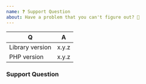```yaml
---
name: ❓ Support Question
about: Have a problem that you can't figure out? 🤔
---
```


<!-- Fill in the relevant information below to help triage your issue. -->

|    Q            |   A
|---------------- | ------
| Library version | x.y.z <!-- provide patch version too -->
| PHP version     | x.y.z


<!--
Keep in mind that GitHub is primarily an issue tracker.
Also, look in old issues (open and/or closed) too see if issue has been
previously discussed.
-->

### Support Question

<!-- Describe the issue you are facing here. -->
